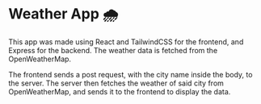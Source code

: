 # Weather App 🌧️
This app was made using React and TailwindCSS for the frontend, and Express for the backend. The weather data is fetched from the OpenWeatherMap.  
  
The frontend sends a post request, with the city name inside the body, to the server. 
The server then fetches the weather of said city from OpenWeatherMap, and sends it to the frontend to display the data.
